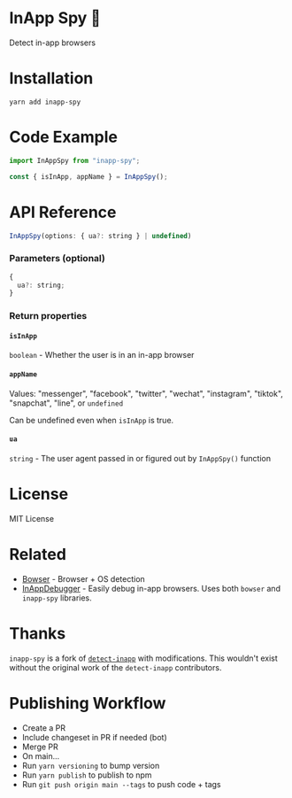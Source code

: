 # InApp Spy 🔎

Detect in-app browsers

<!-- TODO: BADGING -->

# Installation

`yarn add inapp-spy`

# Code Example

```js
import InAppSpy from "inapp-spy";

const { isInApp, appName } = InAppSpy();
```

# API Reference

```js
InAppSpy(options: { ua?: string } | undefined)
```

### Parameters (optional)

```js
{
  ua?: string;
}
```

### Return properties

#### `isInApp`

`boolean` - Whether the user is in an in-app browser

#### `appName`

Values: "messenger", "facebook", "twitter", "wechat", "instagram", "tiktok", "snapchat", "line", or `undefined`

Can be undefined even when `isInApp` is true.

#### `ua`

`string` - The user agent passed in or figured out by `InAppSpy()` function

# License

MIT License

# Related

- [Bowser](https://github.com/bowser-js/bowser) - Browser + OS detection
- [InAppDebugger](https://inappdebugger.com) - Easily debug in-app browsers. Uses both `bowser` and `inapp-spy` libraries.

# Thanks

`inapp-spy` is a fork of [`detect-inapp`](https://github.com/f2etw/detect-inapp) with modifications. This wouldn't exist without the original work of the `detect-inapp` contributors.

# Publishing Workflow

- Create a PR
- Include changeset in PR if needed (bot)
- Merge PR
- On main...
- Run `yarn versioning` to bump version
- Run `yarn publish` to publish to npm
- Run `git push origin main --tags` to push code + tags
